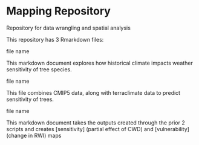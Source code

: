# Mapping Repository
Repository for data wrangling and spatial analysis

This repository has 3 Rmarkdown files:

file name

This markdown document explores how historical climate impacts weather sensitivity of tree species. 

file name

This file combines CMIP5 data, along with terraclimate data to predict sensitivity of trees.

file name

This markdown document takes the outputs created through the prior 2 scripts and creates [sensitivity] (partial effect of CWD) and [vulnerability] (change in RWI) maps
